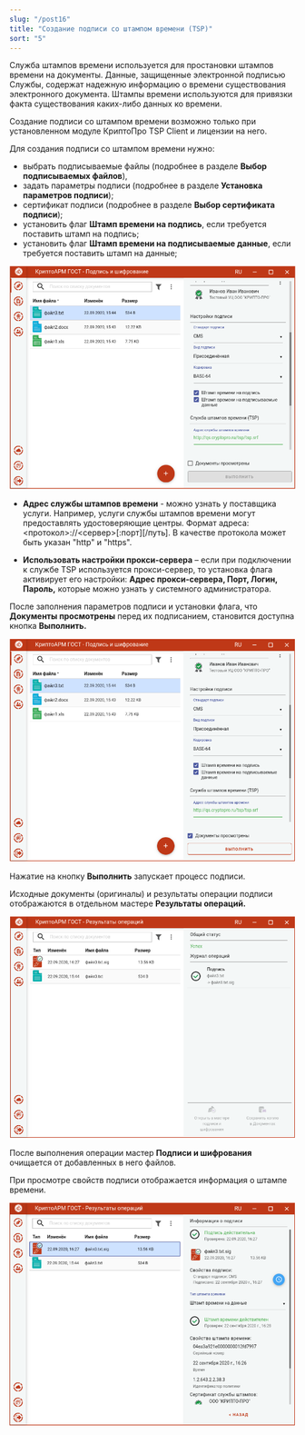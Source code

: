 ```yaml
---
slug: "/post16"
title: "Создание подписи со штампом времени (TSP)"
sort: "5"
---
```


Служба штампов времени используется для простановки штампов времени на документы. Данные, защищенные электронной подписью Службы, содержат надежную информацию о времени существования электронного документа. Штампы времени используются для привязки факта существования каких-либо данных ко времени.

Создание подписи со штампом времени возможно только при установленном модуле КриптоПро TSP Client и лицензии на него.

Для создания подписи со штампом времени нужно:

-  выбрать подписываемые файлы (подробнее в разделе **Выбор подписываемых файлов**),
-  задать параметры подписи (подробнее в разделе **Установка параметров подписи**);
-  сертификат подписи (подробнее в разделе **Выбор сертификата подписи**);
-  установить флаг **Штамп времени на подпись**, если требуется поставить штамп на подпись;
-   установить флаг **Штамп времени на подписываемые данные**, если требуется поставить штамп на данные;

![tsp-settings.png](./images/tsp-settings.png "Установка флага для добавления штампа времен")

-   **Адрес службы штампов времени** - можно узнать у поставщика услуги. Например, услуги службы штампов времени могут предоставлять удостоверяющие центры. Формат адреса: \<протокол\>://\<сервер\>[:порт][/путь]. В качестве протокола может быть указан "http" и "https". 

-   **Использовать настройки прокси-сервера** – если при подключении к службе TSP используется прокси-сервер, то установка флага активирует его настройки: **Адрес прокси-сервера, Порт, Логин, Пароль,** которые можно узнать у системного администратора.

После заполнения параметров подписи и установки флага, что **Документы просмотрены** перед их подписанием, становится доступна кнопка **Выполнить.** 

![tsp-sign.png](./images/tsp-sign.png "Подпись документов со штампом времени")

Нажатие на кнопку **Выполнить** запускает процесс подписи.

Исходные документы (оригиналы) и результаты операции подписи отображаются в отдельном мастере **Результаты операций.**

![tsp-sign-result.png](./images/tsp-sign-result.png "Результаты операции подписи")

После выполнения операции мастер **Подписи и шифрования** очищается от добавленных в него файлов.

При просмотре свойств подписи отображается информация о штампе времени. 

![tsp-verify.png](./images/tsp-verify.png "Информация о штампе времени при просмотре подписи")
